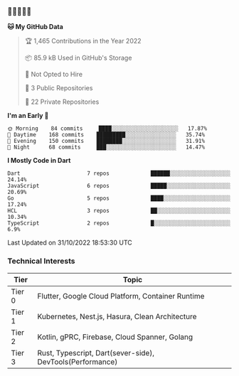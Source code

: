 ### 🤯🤯🤯🤯🤯

<!--START_SECTION:waka-->
**🐱 My GitHub Data** 

> 🏆 1,465 Contributions in the Year 2022
 > 
> 📦 85.9 kB Used in GitHub's Storage 
 > 
> 🚫 Not Opted to Hire
 > 
> 📜 3 Public Repositories 
 > 
> 🔑 22 Private Repositories  
 > 
**I'm an Early 🐤** 

```text
🌞 Morning    84 commits     ████░░░░░░░░░░░░░░░░░░░░░   17.87% 
🌆 Daytime    168 commits    █████████░░░░░░░░░░░░░░░░   35.74% 
🌃 Evening    150 commits    ████████░░░░░░░░░░░░░░░░░   31.91% 
🌙 Night      68 commits     ███░░░░░░░░░░░░░░░░░░░░░░   14.47%

```


**I Mostly Code in Dart** 

```text
Dart                     7 repos             ██████░░░░░░░░░░░░░░░░░░░   24.14% 
JavaScript               6 repos             █████░░░░░░░░░░░░░░░░░░░░   20.69% 
Go                       5 repos             ████░░░░░░░░░░░░░░░░░░░░░   17.24% 
HCL                      3 repos             ██░░░░░░░░░░░░░░░░░░░░░░░   10.34% 
TypeScript               2 repos             █░░░░░░░░░░░░░░░░░░░░░░░░   6.9%

```



 Last Updated on 31/10/2022 18:53:30 UTC
<!--END_SECTION:waka-->

### Technical Interests

| Tier | Topic | 
| -------- | -------- |
| Tier 0 | Flutter, Google Cloud Platform, Container Runtime |
| Tier 1 | Kubernetes, Nest.js, Hasura, Clean Architecture |
| Tier 2 | Kotlin, gPRC, Firebase, Cloud Spanner, Golang | 
| Tier 3 | Rust, Typescript, Dart(sever-side), DevTools(Performance) |
